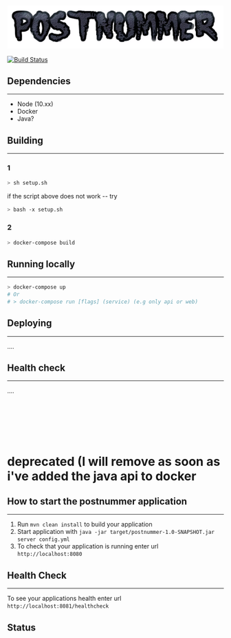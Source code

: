 ![Logo](art/logo.png)

[![Build Status](https://travis-ci.com/CodeByAB/postnummer.svg?branch=master)](https://travis-ci.com/CodeByAB/postnummer)

## Dependencies
---
  * Node (10.xx)
  * Docker
  * Java?


## Building
---


### 1  
```bash
> sh setup.sh
```

if the script above does not work -- try

```bash
> bash -x setup.sh
```

### 2

```bash
> docker-compose build
```

## Running locally
---

```bash
> docker-compose up 
# Or 
# > docker-compose run [flags] (service) (e.g only api or web)
```


## Deploying
---

....


## Health check
---

....

<br/>
<br/>
<br/>
<br/>
<br/>






# deprecated (I will remove as soon as i've added the java api to docker
## How to start the postnummer application
---

1. Run `mvn clean install` to build your application
1. Start application with `java -jar target/postnummer-1.0-SNAPSHOT.jar server config.yml`
1. To check that your application is running enter url `http://localhost:8080`

## Health Check
---

To see your applications health enter url `http://localhost:8081/healthcheck`

## Status


